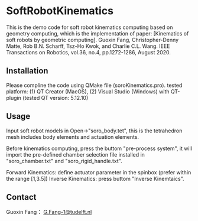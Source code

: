 # SoftRobotKinematics

This is the demo code for soft robot kinematics computing based on geometry computing, which is the implementation of paper:
[Kinematics of soft robots by geometric computing]. 
Guoxin Fang, Christopher-Denny Matte, Rob B.N. Scharff, Tsz-Ho Kwok, and Charlie C.L. Wang.
IEEE Transactions on Robotics, vol.36, no.4, pp.1272-1286, August 2020.

## Installation

Please compline the code using QMake file (soroKinematics.pro).
tested platform: 
(1) QT Creator (MacOS), 
(2) Visual Studio (Windows) with QT-plugin (tested QT version: 5.12.10)

## Usage

Input soft robot models in Open->"soro_body.tet", this is the tetrahedron mesh includes body elements and actuation elements.

Before kinematics computing, press the buttom "pre-process system", it will import the pre-defined chamber selection file installed in "soro_chamber.txt" and "soro_rigid_handle.txt".

Forward Kinematics: define actuator parameter in the spinbox (prefer within the range [1,3.5])
Inverse Kinematics: press buttom "Inverse Kinemtaics".

## Contact

Guoxin Fang： G.Fang-1@tudelft.nl
